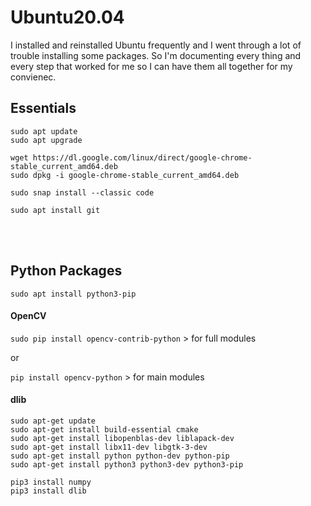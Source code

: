 # Ubuntu20.04
I installed and reinstalled Ubuntu frequently and I went through a lot of trouble installing some packages. So I'm documenting every thing and every step that worked for me so I can have them all together for my convienec.

## Essentials


```
sudo apt update
sudo apt upgrade

wget https://dl.google.com/linux/direct/google-chrome-stable_current_amd64.deb
sudo dpkg -i google-chrome-stable_current_amd64.deb

sudo snap install --classic code 

sudo apt install git

```



<br><br>

## Python Packages
`sudo apt install python3-pip`


#### OpenCV
`sudo pip install opencv-contrib-python` > for full modules

or

`pip install opencv-python` > for main modules

#### dlib
```
sudo apt-get update
sudo apt-get install build-essential cmake
sudo apt-get install libopenblas-dev liblapack-dev 
sudo apt-get install libx11-dev libgtk-3-dev
sudo apt-get install python python-dev python-pip
sudo apt-get install python3 python3-dev python3-pip
```
```
pip3 install numpy
pip3 install dlib
```

